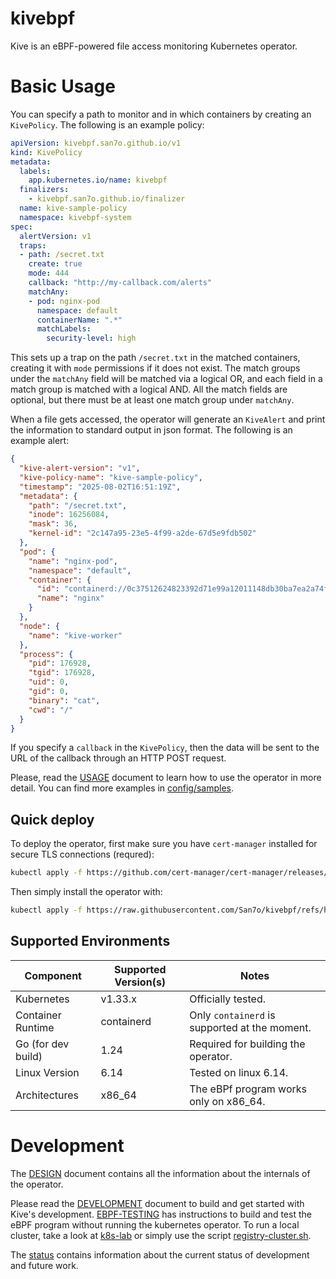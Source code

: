 # kivebpf

Kive is an eBPF-powered file access monitoring Kubernetes operator.

# Basic Usage

You can specify a path to monitor and in which containers by
creating an `KivePolicy`. The following is an example policy:

```yaml
apiVersion: kivebpf.san7o.github.io/v1
kind: KivePolicy
metadata:
  labels:
    app.kubernetes.io/name: kivebpf
  finalizers:
    - kivebpf.san7o.github.io/finalizer
  name: kive-sample-policy
  namespace: kivebpf-system
spec:
  alertVersion: v1
  traps:
  - path: /secret.txt
    create: true
    mode: 444
    callback: "http://my-callback.com/alerts"
    matchAny:
    - pod: nginx-pod
      namespace: default
      containerName: ".*"
      matchLabels:
        security-level: high
```

This sets up a trap on the path `/secret.txt` in the matched
containers, creating it with `mode` permissions if it does not
exist. The match groups under the `matchAny` field will be matched via
a logical OR, and each field in a match group is matched with a
logical AND. All the match fields are optional, but there must be at
least one match group under `matchAny`.

When a file gets accessed, the operator will generate an `KiveAlert`
and print the information to standard output in json format. The
following is an example alert:

```json
{
  "kive-alert-version": "v1",
  "kive-policy-name": "kive-sample-policy",
  "timestamp": "2025-08-02T16:51:19Z",
  "metadata": {
    "path": "/secret.txt",
    "inode": 16256084,
    "mask": 36,
    "kernel-id": "2c147a95-23e5-4f99-a2de-67d5e9fdb502"
  },
  "pod": {
    "name": "nginx-pod",
    "namespace": "default",
    "container": {
      "id": "containerd://0c37512624823392d71e99a12011148db30ba7ea2a74fc7ff8bd5f85bc7b499c",
      "name": "nginx"
    }
  },
  "node": {
    "name": "kive-worker"
  },
  "process": {
    "pid": 176928,
    "tgid": 176928,
    "uid": 0,
    "gid": 0,
    "binary": "cat",
    "cwd": "/"
  }
}
```

If you specify a `callback` in the `KivePolicy`, then the data will be
sent to the URL of the callback through an HTTP POST request.

Please, read the [USAGE](./docs/USAGE.md) document to learn how to use
the operator in more detail. You can find more examples in
[config/samples](./config/samples/).

## Quick deploy

To deploy the operator, first make sure you have `cert-manager`
installed for secure TLS connections (requred):

```bash
kubectl apply -f https://github.com/cert-manager/cert-manager/releases/latest/download/cert-manager.yaml
```

Then simply install the operator with:

```bash
kubectl apply -f https://raw.githubusercontent.com/San7o/kivebpf/refs/heads/main/dist/install-remote.yaml
```

## Supported Environments


| Component           | Supported Version(s)      | Notes                                                  |
|---------------------|---------------------------|--------------------------------------------------------|
| Kubernetes          | v1.33.x                   | Officially tested.                                     |
| Container Runtime   | containerd                | Only `containerd` is supported at the moment.          |
| Go (for dev build)  | 1.24                      | Required for building the operator.                    |
| Linux Version       | 6.14                      | Tested on linux 6.14.                                  |
| Architectures       | x86_64                    | The eBPf program works only on x86_64.                 |

# Development

The [DESIGN](./docs/DESIGN.md) document contains all the information
about the internals of the operator.

Please read the [DEVELOPMENT](./docs/DEVELOPMENT.md) document to build
and get started with Kive's
development. [EBPF-TESTING](./docs/EBPF-TESTING.md) has instructions
to build and test the eBPF program without running the kubernetes
operator. To run a local cluster, take a look at
[k8s-lab](./k8s-lab/README.md) or simply use the script
[registry-cluster.sh](./hack/registry-cluster.sh).

The [status](./docs/status.org) contains information about the current
status of development and future work.
